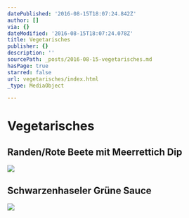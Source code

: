 ```yaml
---
datePublished: '2016-08-15T18:07:24.842Z'
author: []
via: {}
dateModified: '2016-08-15T18:07:24.078Z'
title: Vegetarisches
publisher: {}
description: ''
sourcePath: _posts/2016-08-15-vegetarisches.md
hasPage: true
starred: false
url: vegetarisches/index.html
_type: MediaObject

---
```

# Vegetarisches

## Randen/Rote Beete mit Meerrettich Dip
![](https://the-grid-user-content.s3-us-west-2.amazonaws.com/8603181f-ec85-4254-8a5f-e7a59073fea7.jpg)

## Schwarzenhaseler Grüne Sauce
![](https://the-grid-user-content.s3-us-west-2.amazonaws.com/093d603c-7f66-4a44-80e0-47b1da042275.jpg)